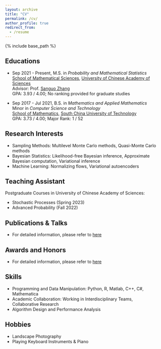 ```yaml
---
layout: archive
title: "CV"
permalink: /cv/
author_profile: true
redirect_from:
  - /resume
---
```


{% include base_path %}

## Educations
- Sep 2021 - Present, M.S. in *Probability and Mathematical Statistics*  
[School of Mathematical Sciences](https://math.ucas.ac.cn/), [University of Chinese Academy of Sciences](https://www.ucas.ac.cn/)  
Advisor: Prof. [Sanguo Zhang](http://people.ucas.ac.cn/~sgzhang)  
GPA: 3.93 / 4.00;  No ranking provided for graduate studies

- Sep 2017 - Jul 2021, B.S. in *Mathematics and Applied Mathematics*  
Minor in *Computer Science and Technology*  
[School of Mathematics](http://www2.scut.edu.cn/math/), [South China University of Technology](https://www.scut.edu.cn/new/)  
GPA: 3.73 / 4.00;  Major Rank: 1 / 52

## Research Interests
- Sampling Methods: Multilevel Monte Carlo methods, Quasi-Monte Carlo methods  
- Bayesian Statistics: Likelihood-free Bayesian inference, Approximate Bayesian computation, Variational inference  
- Machine Learning: Normalizing flows, Variational autoencoders

## Teaching Assistant
  Postgraduate Courses in University of Chinese Academy of Sciences:  
- Stochastic Processes (Spring 2023)
- Advanced Probability (Fall 2022) 

## Publications & Talks
- For detailed information, please refer to [here](http://yifei-xiong.github.io/publications/)

## Awards and Honors
- For detailed information, please refer to [here](http://yifei-xiong.github.io/awards/)

## Skills
- Programming and Data Manipulation: Python, R, Matlab, C++, C#, Mathematica  
- Academic Collaboration: Working in Interdisciplinary Teams, Collaborative Research
- Algorithm Design and Performance Analysis

## Hobbies
- Landscape Photography  
- Playing Keyboard Instruments & Piano  